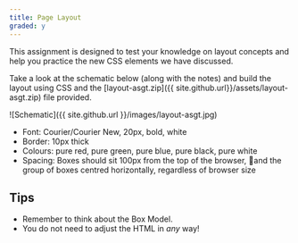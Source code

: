 ```yaml
---
title: Page Layout
graded: y
---
```


This assignment is designed to test your knowledge on layout concepts and help you practice the new CSS elements we have discussed.

Take a look at the schematic below (along with the notes) and build the layout using CSS and the [layout-asgt.zip]({{ site.github.url}}/assets/layout-asgt.zip) file provided.

![Schematic]({{ site.github.url }}/images/layout-asgt.jpg)

- Font: Courier/Courier New, 20px, bold, white
- Border: 10px thick
- Colours: pure red, pure green, pure blue, pure black, pure white
- Spacing: Boxes should sit 100px from the top of the browser, and the group of boxes centred horizontally, regardless of browser size

## Tips

- Remember to think about the Box Model.
- You do not need to adjust the HTML in _any_ way!